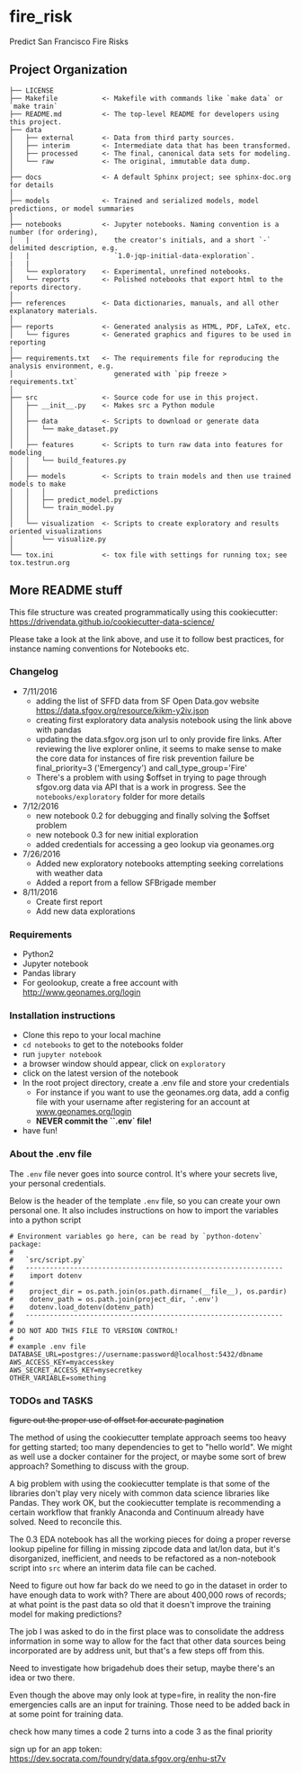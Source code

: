 fire_risk
==============================

Predict San Francisco Fire Risks


Project Organization
------------

    ├── LICENSE
    ├── Makefile           <- Makefile with commands like `make data` or `make train`
    ├── README.md          <- The top-level README for developers using this project.
    ├── data
    │   ├── external       <- Data from third party sources.
    │   ├── interim        <- Intermediate data that has been transformed.
    │   ├── processed      <- The final, canonical data sets for modeling.
    │   └── raw            <- The original, immutable data dump.
    │
    ├── docs               <- A default Sphinx project; see sphinx-doc.org for details
    │
    ├── models             <- Trained and serialized models, model predictions, or model summaries
    │
    ├── notebooks          <- Jupyter notebooks. Naming convention is a number (for ordering),
    │   |                     the creator's initials, and a short `-` delimited description, e.g.
    │   |                     `1.0-jqp-initial-data-exploration`.
    |   |
    │   └── exploratory    <- Experimental, unrefined notebooks.
    │   └── reports        <- Polished notebooks that export html to the reports directory.
    │
    ├── references         <- Data dictionaries, manuals, and all other explanatory materials.
    │
    ├── reports            <- Generated analysis as HTML, PDF, LaTeX, etc.
    │   └── figures        <- Generated graphics and figures to be used in reporting
    │
    ├── requirements.txt   <- The requirements file for reproducing the analysis environment, e.g.
    │                         generated with `pip freeze > requirements.txt`
    │
    ├── src                <- Source code for use in this project.
    │   ├── __init__.py    <- Makes src a Python module
    │   │
    │   ├── data           <- Scripts to download or generate data
    │   │   └── make_dataset.py
    │   │
    │   ├── features       <- Scripts to turn raw data into features for modeling
    │   │   └── build_features.py
    │   │
    │   ├── models         <- Scripts to train models and then use trained models to make
    │   │   │                 predictions
    │   │   ├── predict_model.py
    │   │   └── train_model.py
    │   │
    │   └── visualization  <- Scripts to create exploratory and results oriented visualizations
    │       └── visualize.py
    │
    └── tox.ini            <- tox file with settings for running tox; see tox.testrun.org

## More README stuff

This file structure was created programmatically using this cookiecutter:
https://drivendata.github.io/cookiecutter-data-science/

Please take a look at the link above, and use it to follow best practices, for instance naming conventions for Notebooks etc.


### Changelog

 - 7/11/2016
    - adding the list of SFFD data from SF Open Data.gov website https://data.sfgov.org/resource/kikm-y2iv.json
    - creating first exploratory data analysis notebook using the link above with pandas
    - updating the data.sfgov.org json url to only provide fire links. After reviewing the live explorer online, it seems to make sense to make the core data for instances of fire risk prevention failure be final_priority=3 ('Emergency') and call_type_group='Fire'
    - There's a problem with using $offset in trying to page through sfgov.org data via API that is a work in progress. See the `notebooks/exploratory` folder for more details
  - 7/12/2016
    - new notebook 0.2 for debugging and finally solving the $offset problem
    - new notebook 0.3 for new initial exploration
    - added credentials for accessing a geo lookup via geonames.org
  - 7/26/2016
    - Added new exploratory notebooks attempting seeking correlations with weather data
    - Added a report from a fellow SFBrigade member
  - 8/11/2016
    - Create first report
    - Add new data explorations

### Requirements

 - Python2
 - Jupyter notebook
 - Pandas library
 - For geolookup, create a free account with http://www.geonames.org/login

### Installation instructions

 - Clone this repo to your local machine
 - `cd notebooks` to get to the notebooks folder
 - run `jupyter notebook`
 - a browser window should appear, click on `exploratory`
 - click on the latest version of the notebook
 - In the root project directory, create a .env file and store your credentials
    - For instance if you want to use the geonames.org data, add a config file with your username after registering for an account at www.geonames.org/login
    - **NEVER commit the ``.env` file!**
 - have fun!

### About the .env file

The `.env` file never goes into source control. It's where your secrets live, your personal credentials.

Below is the header of the template `.env` file, so you can create your own personal one. It also includes instructions on how to import the variables into a python script

```
# Environment variables go here, can be read by `python-dotenv` package:
#
#   `src/script.py`
#   ----------------------------------------------------------------
#    import dotenv
#
#    project_dir = os.path.join(os.path.dirname(__file__), os.pardir)
#    dotenv_path = os.path.join(project_dir, '.env')
#    dotenv.load_dotenv(dotenv_path)
#   ----------------------------------------------------------------
#
# DO NOT ADD THIS FILE TO VERSION CONTROL!
#
# example .env file
DATABASE_URL=postgres://username:password@localhost:5432/dbname
AWS_ACCESS_KEY=myaccesskey
AWS_SECRET_ACCESS_KEY=mysecretkey
OTHER_VARIABLE=something
```

### TODOs and TASKS

~~figure out the proper use of offset for accurate pagination~~

The method of using the cookiecutter template approach seems too heavy for getting started; too many dependencies to get to "hello world". We might as well use a docker container for the project, or maybe some sort of brew approach? Something to discuss with the group.

A big problem with using the cookiecutter template is that some of the libraries don't play very nicely with common data science libraries like Pandas. They work OK, but the cookiecutter template is recommending a certain workflow that frankly Anaconda and Continuum already have solved. Need to reconcile this.

The 0.3 EDA notebook has all the working pieces for doing a proper reverse lookup pipeline for filling in missing zipcode data and lat/lon data, but it's disorganized, inefficient, and needs to be refactored as a non-notebook script into `src` where an interim data file can be cached.

Need to figure out how far back do we need to go in the dataset in order to have enough data to work with? There are about 400,000 rows of records; at what point is the past data so old that it doesn't improve the training model for making predictions?

The job I was asked to do in the first place was to consolidate the address information in some way to allow for the fact that other data sources being incorporated are by address unit, but that's a few steps off from this.

Need to investigate how brigadehub does their setup, maybe there's an idea or two there.

Even though the above may only look at type=fire, in reality the non-fire emergencies calls are an input for training. Those need to be added back in at some point for training data.

check how many times a code 2 turns into a code 3 as the final priority

sign up for an app token: https://dev.socrata.com/foundry/data.sfgov.org/enhu-st7v

